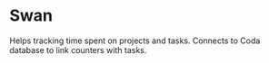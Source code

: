# Swan

Helps tracking time spent on projects and tasks. Connects to Coda database to link counters with tasks.